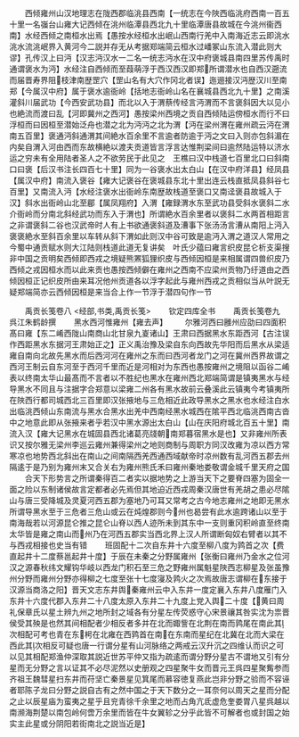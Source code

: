 <!-- { "loadSidebar": true } -->
　　西倾雍州山汉地理志在陇西郡临洮县西南【一统志在今陜西临洮府西南一百五十里一名嵹台山雍大记西倾在洮州临潭县西北九十里临潭唐县故城在今洮州衞西南】水经西倾之南桓水出焉【愚按水经桓水出岷山西南行羌中入南海近志云即洮水洮水流洮岷界入黄河今二説并存无从考据郑端简云桓水过嶓冢山东流入潜此则大谬】孔传汉上曰沔【汉志沔汉水一二名一统志沔水在汉中府褒城县南四里苏传禹时通谓褒水为沔】水经注自西倾而至葭萌浮于西汉西汉即郑所谓潜水也自西汉遡流而届晋寿界阻枝津南歴罡穴【罡山名有大穴作冈北者误】迤逦接汉沔歴汉川至南郑【今属汉中府】属于褒水逾衙岭【括地志衙岭山名在襄城县西北九十里】之南溪灌斜川届武功【今西安武功县】而北以入于渭蔡传经言沔渭而不言褒斜因大以见小也絶流而渡曰乱【河即冀州之西河】愚按梁州西境之贡自西倾陆运傍桓水而行不曰浮桓而曰因桓至潜始泛舟也潜之北为沔沔之北为渭【沔在梁州渭在雍州疏云沔在渭南五百里】褒通沔斜通渭其间絶水百余里不言逾者防逾于沔之文曰入则亦包斜湄在内矣自渭入河由西而东故横絶以渡夫贡道皆言浮言达惟荆梁间曰逾然陆运特以济水运之穷未有全用陆者圣人之不欲劳民于此见之　王樵曰汉中栈道七百里北口曰斜南口曰褒【后汉书注长四百七十里】同为一谷褒水出太白山【在汉中府洋县】经凤县【属汉中府】南流入褒谷【雍大记褒谷在褒城县东北十里出连云栈直抵凤县斜谷七百里】又南流入沔【水经注褒水出衙岭东南歴故栈道至褒口又南迳褒县故城入于汉】斜水出衙岭山北至郿【属凤翔府】入渭【雍録渭水东至武功县受斜水褒斜二水介衙岭而分南北斜经武功而东入于渭也】所谓絶水百余里者以褒斜二水两首相距言之非谓褒斜二谷也汉武帝时人有上书欲通褒斜道及漕事下张汤汤言漕从南阳上沔入褒褒絶水至斜百余里以车转从斜下渭如此则汉中谷可致是逾沔入渭之道汉人常用之今蜀中通贡赋水则大江陆则栈道此道无复讲矣　叶氏少蕴曰雍言织皮昆仑析支渠搜非中国之贡明矣西倾即西戎之境疑熊罴狐狸织皮与西倾因桓是来相属谓四兽织皮乃西倾之戎因桓水而以此来贡也愚按西倾僻在雍州之西南不应梁州贡物乃纡道由之西倾因桓正记织皮所由来耳况他州贡道各以浮字起此与雍州西戎之贡相似当从叶説无疑郑端简亦云西倾因桓是来当合上作一节浮于潜四句作一节








　　禹贡长笺卷八
<经部,书类,禹贡长笺>
　　钦定四库全书
　　禹贡长笺卷九　　　　　　呉江朱鹤龄撰
　　黑水西河惟雍州【雍去声】
　　尔雅河西曰雝州应劭曰四面积髙曰雍【东二崤西陇山南商山北甘泉九嵏诸山】王肃曰西据黑水东距西河【古注误作西距黑水东据河王肃始正之】正义禹治豫及梁自东向西故先华阳而后黑水从梁适雍自南向北故先黑水而后西河河在雍州之东而曰西河者龙门之河在冀州西界故谓之西河王制云自东河至于西河千里而近是河相对为东西也愚按雍州之境阻以函谷二崤表以终南太华山最髙而不言者以不胜纪也黑水在雍州西北郑端简谓是镇夷黑水与经导黑水不同且与注据字合郑意以梁雍二州各有黑水故前云叠溪此云镇夷今考镇夷所在陜西行都司城西北三百里即汉张掖地与三危相近此政导黑水之黑水也水经注白水出临洮西倾山东南流与黑水合黑水出羌中西南经黑水城西在隂平西北临洮西南古沓中之地意此即从张掖来者乎若汉中黑水源出太白山【山在庆阳府城北百五十里】南流入汉【雍大记黑水在城固县西北诸葛亮牋朝南郑暮宿黑水是也】又非雍州所表识又按尔雅无梁州李巡云雍州兼得梁州之地则商制与周职方同汉改雍为凉以西方常寒凉也地势西北斜出在南山之间南隔西羌西通西域献帝时凉州数有乱河西五郡去州隔逺于是乃别为雍州末又合关右为雍州熊氏禾曰雍州秦地娄敬谓金城千里天府之国
　　合天下形势言之所谓秦得百二者实以据地势之上游当天下之要脊四塞为固全一面之险以东制诸侯故言定都者必先焉但其地迫近西戎周秦汉唐世有羌胡之患必尽隂山与唐三受降城及灵夏河西五郡为塞地乃可耳又常考之古今地志雍州之地即无黑水所谓导黑水至于三危者三危山或云在炖煌郡则今州也曷尝有此水逾跨诸山以至于南海哉若以河源昆仑推之昆仑山脊以西人迹所未到其东中一支则重冈积岭直至终南太华皆是雍之南山而州乃在河西五郡实当西北界上汉人所谓断匈奴右臂者以其不与西戎相接也史当有错
　　班固配十二次自东井十六度至柳八度为鹑首之次【费直起井十二度蔡邕起井十度】于辰在未秦之分野属雍州【张衡曰雍州乃金水之位河汉之源春秋纬文耀钩华岐以西龙门积石至三危之野雍州属魁星陜西志柳星及张虽豫州分野而雍州分野亦得柳之七度至张十七度寖及鹑火之次焉故唐志谓柳在东接于汉源当商洛之阳】晋天文志东井舆秦雍州云中入东井一度定襄入东井八度雁门入东井十六度代郡入东井二十八度太原入东井二十九度上党入舆二十度【黄曰周礼保章氏以星土辨九州之地所封之域各有分星左传荧惑守心宋景禳其咎实沈为祟晋侯受其殃是也然其间相配者少相反者多并在北而娵訾在北荆在南而鹑尾在南此其次相配可考也青在东枵在北雍在西鹑首在南在东南而星纪在北冀在北而大梁在西此其次相反可疑也唐一行谓分星有山河脉络之两戒云汉升沉之四维认而识之可以见其相配郑渔仲深取其説近世苏平仲又指为疏逺而谓分野分星古不谓地又引有分星而无分野之言以证其不必尽泥然以史册观之四星聚牛女而晋元王呉四星聚觜参而齐祖王魏彗星扫东井而苻坚亡秦景星见箕尾而慕容徳复燕此岂非分野之验而不容诬者耶陈子龙曰分野之説自古有之然中国之于天下数分之一耳奈何以周天之星而分配之止以辰星庙为蛮夷之星乎且兖青徐千余里之地而占角亢氐虚危奎娄胃八星呉越以南濒海荆楚以南包岭何啻万余里而皆在牛女翼轸之分乎此皆不可解者也或封国之始实主此星或分阴阳若街南北之説当近是】
